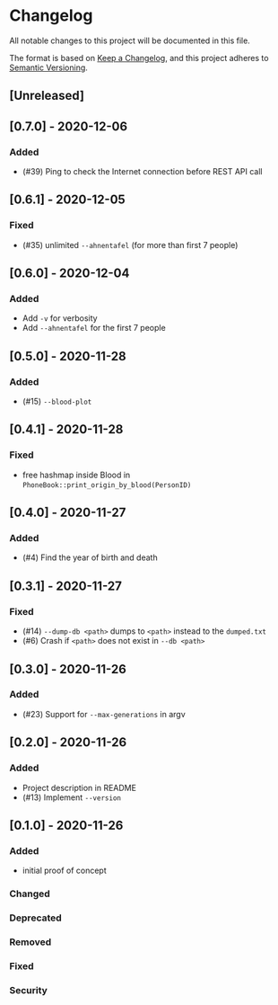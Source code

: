 # Changelog
All notable changes to this project will be documented in this file.

The format is based on [Keep a Changelog](https://keepachangelog.com/en/1.0.0/),
and this project adheres to [Semantic Versioning](https://semver.org/spec/v2.0.0.html).

## [Unreleased]

## [0.7.0] - 2020-12-06
### Added
- (#39) Ping to check the Internet connection before REST API call

## [0.6.1] - 2020-12-05
### Fixed
- (#35) unlimited `--ahnentafel` (for more than first 7 people)

## [0.6.0] - 2020-12-04
### Added
- Add `-v` for verbosity
- Add `--ahnentafel` for the first 7 people

## [0.5.0] - 2020-11-28
### Added
- (#15) `--blood-plot`

## [0.4.1] - 2020-11-28
### Fixed
- free hashmap inside Blood in `PhoneBook::print_origin_by_blood(PersonID)`

## [0.4.0] - 2020-11-27
### Added
- (#4) Find the year of birth and death

## [0.3.1] - 2020-11-27
### Fixed
- (#14) `--dump-db <path>` dumps to `<path>` instead to the `dumped.txt`
- (#6) Crash if `<path>` does not exist in `--db <path>`

## [0.3.0] - 2020-11-26
### Added
- (#23) Support for `--max-generations` in argv

## [0.2.0] - 2020-11-26
### Added
- Project description in README
- (#13) Implement `--version`

## [0.1.0] - 2020-11-26
### Added
- initial proof of concept

### Changed

### Deprecated

### Removed

### Fixed

### Security
